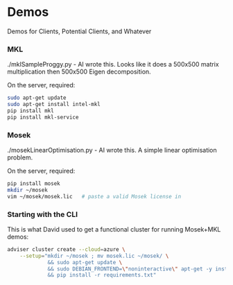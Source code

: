 # Demos
Demos for Clients, Potential Clients, and Whatever

### MKL
./mklSampleProggy.py - AI wrote this. Looks like it does a 500x500 matrix multiplication then 500x500 Eigen decomposition.

On the server, required:

```bash
sudo apt-get update
sudo apt-get install intel-mkl
pip install mkl
pip install mkl-service
```

### Mosek
./mosekLinearOptimisation.py - AI wrote this. A simple linear optimisation problem.

On the server, required:

```bash
pip install mosek
mkdir ~/mosek
vim ~/mosek/mosek.lic   # paste a valid Mosek license in
```

### Starting with the CLI
This is what David used to get a functional cluster for running Mosek+MKL demos:

```bash
adviser cluster create --cloud=azure \
    --setup="mkdir ~/mosek ; mv mosek.lic ~/mosek/ \
             && sudo apt-get update \
             && sudo DEBIAN_FRONTEND=\"noninteractive\" apt-get -y install intel-mkl \
             && pip install -r requirements.txt"
```
